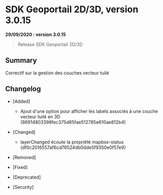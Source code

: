 # SDK Geoportail 2D/3D, version 3.0.15

**29/09/2020 : version 3.0.15**
> Release SDK Geoportail 2D/3D

## Summary

Correctif sur la gestion des couches vecteur tuilé

## Changelog

* [Added]

    - Ajout d'une option pour afficher les labels associés à une couche vecteur tuilé en 3D (86914803398fec375d85fae512785e610ae812b4)

* [Changed]
    
    - layerChanged écoute la propriété mapbox-status (df0c2016557af6cd76524db0dde5f9350e0f57e9)

* [Removed]

* [Fixed]

* [Deprecated]

* [Security]
